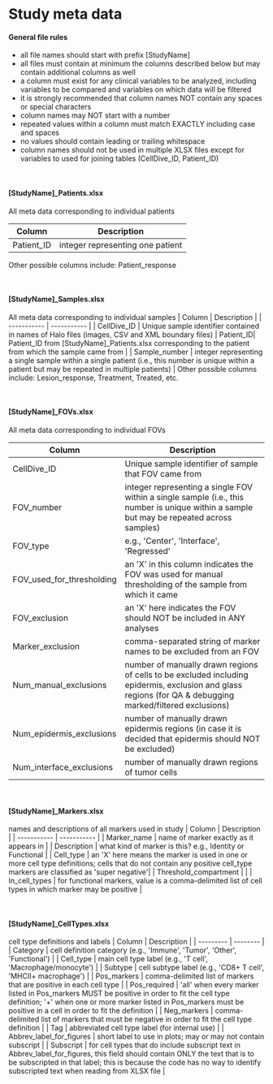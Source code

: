 # Study meta data

#### General file rules

* all file names should start with prefix [StudyName]
* all files must contain at minimum the columns described below but may contain additional columns as well
* a column must exist for any clinical variables to be analyzed, including variables to be compared and variables on which data will be filtered
* it is strongly recommended that column names NOT contain any spaces or special characters
* column names may NOT start with a number
* repeated values within a column must match EXACTLY including case and spaces
* no values should contain leading or trailing whitespace
* column names should not be used in multiple XLSX files except for variables to used for joining tables (CellDive_ID, Patient_ID)

<br>

#### [StudyName]_Patients.xlsx
All meta data corresponding to individual patients

| Column | Description |
| ----------- | ----------- |
| Patient_ID | integer representing one patient |
Other possible columns include: Patient_response

<br>

#### [StudyName]_Samples.xlsx
All meta data corresponding to individual samples
| Column | Description |
| ----------- | ----------- |
| CellDive_ID | Unique sample identifier contained in names of Halo files (images, CSV and XML boundary files)
| Patient_ID| Patient_ID from [StudyName]_Patients.xlsx corresponding to the patient from which the sample came from |
| Sample_number | integer representing a single sample within a single patient (i.e., this number is unique within a patient but may be repeated in multiple patients) |
Other possible columns include: Lesion_response, Treatment, Treated, etc.

<br>

#### [StudyName]_FOVs.xlsx
All meta data corresponding to individual FOVs

| Column | Description |
| ----------- | ----------- |
| CellDive_ID | Unique sample identifier of sample that FOV came from |
| FOV_number | integer representing a single FOV within a single sample (i.e., this number is unique within a sample but may be repeated across samples) |
| FOV_type | e.g., 'Center', 'Interface', 'Regressed' |
| FOV_used_for_thresholding | an 'X' in this column indicates the FOV was used for manual thresholding of the sample from which it came |
| FOV_exclusion | an 'X' here indicates the FOV should NOT be included in ANY analyses |
| Marker_exclusion | comma-separated string of marker names to be excluded from an FOV |
| Num_manual_exclusions | number of manually drawn regions of cells to be excluded including epidermis, exclusion and glass regions (for QA & debugging marked/filtered exclusions) |
| Num_epidermis_exclusions | number of manually drawn epidermis regions (in case it is decided that epidermis should NOT be excluded)|
| Num_interface_exclusions | number of manually drawn regions of tumor cells |

<br>

#### [StudyName]_Markers.xlsx
names and descriptions of all markers used in study
| Column | Description |
| ----------- | ----------- |
| Marker_name | name of marker exactly as it appears in  |
| Description | what kind of marker is this? e.g., Identity or Functional |
| Cell_type | an 'X' here means the marker is used in one or more cell type definitions; cells that do not contain any positive cell_type markers are classified as 'super negative'|
| Threshold_compartment | |
| In_cell_types | for functional markers, value is a comma-delimited list of cell types in which marker may be positive |

<br>

#### [StudyName]_CellTypes.xlsx
cell type definitions and labels
| Column | Description |
| --------- | -------- |
| Category | cell definition category (e.g., 'Immune', 'Tumor', 'Other', 'Functional') |
| Cell_type | main cell type label (e.g., 'T cell', 'Macrophage/monocyte') |
| Subtype | cell subtype label (e.g., 'CD8+ T cell', 'MHCII+ macrophage') |
| Pos_markers | comma-delimited list of markers that are positive in each cell type |
| Pos_required | 'all' when every marker listed in Pos_markers MUST be positive in order to fit the cell type definition; '+' when one or more marker listed in Pos_markers must be positive in a cell in order to fit the definition |
| Neg_markers | comma-delimited list of markers that must be negative in order to fit the cell type definition |
| Tag | abbreviated cell type label (for internal use) |
| Abbrev_label_for_figures | short label to use in plots; may or may not contain subscript |
| Subscript | for cell types that do include subscript text in Abbrev_label_for_figures, this field should contain ONLY the text that is to be subscripted in that label; this is because the code has no way to identify subscripted text when reading from XLSX file |

<!-- 
#### [StudyName]_Files.xlsx
manifest of all halo files per FOV
| Column | Description |
| ----------- | ----------- |
| CellDive_ID | unique sample identifier to which files correspond |
| FOV_number | integer representing a single FOV within a single sample (i.e., this number is unique within a sample but may be repeated across samples) |
| Halo_data_file | full path to Halo CSV file |
| Halo_image_file | full path to Halo image file |
| Halo_boundary_file | full path to XML file containing all exclusion and tumor boundaries for a single FOV |
-->
